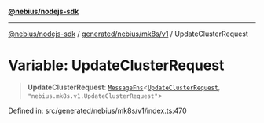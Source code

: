 [**@nebius/nodejs-sdk**](../../../../../README.md)

***

[@nebius/nodejs-sdk](../../../../../README.md) / [generated/nebius/mk8s/v1](../README.md) / UpdateClusterRequest

# Variable: UpdateClusterRequest

> **UpdateClusterRequest**: [`MessageFns`](../../../../../runtime/protos/core/interfaces/MessageFns.md)\<[`UpdateClusterRequest`](../interfaces/UpdateClusterRequest.md), `"nebius.mk8s.v1.UpdateClusterRequest"`\>

Defined in: src/generated/nebius/mk8s/v1/index.ts:470
